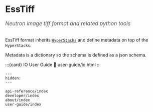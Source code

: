 # EssTiff

<span style="font-size:1.2em;font-style:italic;color:#5a5a5a">
  Neutron image tiff format and related python tools
  </br></br>
</span>

EssTiff format inherits [``HyperStacks``](https://imagejdocu.list.lu/gui/image/hyperstacks) and define metadata on top of the ``HyperStacks``.

Metadata is a dictionary so the schema is defined as a json schema.


:::{card} IO User Guide
:link: user-guide/io.html
:::

```{toctree}
---
hidden:
---

api-reference/index
developer/index
about/index
user-guide/index
```
